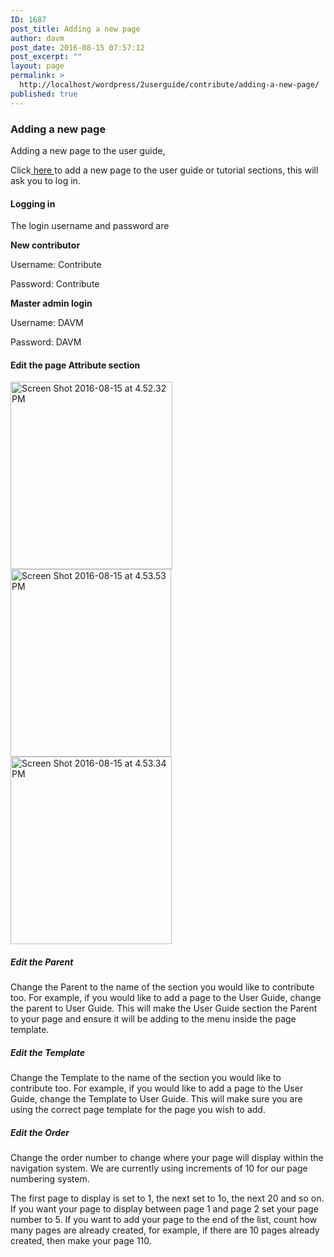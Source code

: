 ```yaml
---
ID: 1687
post_title: Adding a new page
author: davm
post_date: 2016-08-15 07:57:12
post_excerpt: ""
layout: page
permalink: >
  http://localhost/wordpress/2userguide/contribute/adding-a-new-page/
published: true
---
```

<h3>Adding a new page</h3>
Adding a new page to the user guide,

Click<a href="http://localhost/wordpress/wp-admin/post-new.php?post_type=page"> here </a>to add a new page to the user guide or tutorial sections, this will ask you to log in.
<h4>Logging in</h4>
The login username and password are

<strong>New contributor</strong>

Username: Contribute

Password: Contribute

<strong>Master admin login</strong>

Username: DAVM

Password: DAVM
<h4>Edit the page Attribute section</h4>
<img class="alignnone size-medium wp-image-1669" src="http://localhost/wordpress/wp-content/uploads/2016/08/Screen-Shot-2016-08-15-at-4.52.32-PM-259x300.png" alt="Screen Shot 2016-08-15 at 4.52.32 PM" width="259" height="300" /> <img class="alignnone size-medium wp-image-1671" src="http://localhost/wordpress/wp-content/uploads/2016/08/Screen-Shot-2016-08-15-at-4.53.53-PM-257x300.png" alt="Screen Shot 2016-08-15 at 4.53.53 PM" width="257" height="300" /> <img class="alignnone size-medium wp-image-1670" src="http://localhost/wordpress/wp-content/uploads/2016/08/Screen-Shot-2016-08-15-at-4.53.34-PM-258x300.png" alt="Screen Shot 2016-08-15 at 4.53.34 PM" width="258" height="300" />
<h5><strong>Edit the Parent </strong></h5>
Change the Parent to the name of the section you would like to contribute too. For example, if you would like to add a page to the User Guide, change the parent to User Guide. This will make the User Guide section the Parent to your page and ensure it will be adding to the menu inside the page template.
<h5><strong>Edit the Template</strong></h5>
Change the Template to the name of the section you would like to contribute too. For example, if you would like to add a page to the User Guide, change the Template to User Guide. This will make sure you are using the correct page template for the page you wish to add.
<h5><strong>Edit the Order</strong></h5>
Change the order number to change where your page will display within the navigation system. We are currently using increments of 10 for our page numbering system.

The first page to display is set to 1, the next set to 1o, the next 20 and so on. If you want your page to display between page 1 and page 2 set your page number to 5. If you want to add your page to the end of the list, count how many pages are already created, for example, if there are 10 pages already created, then make your page 110.